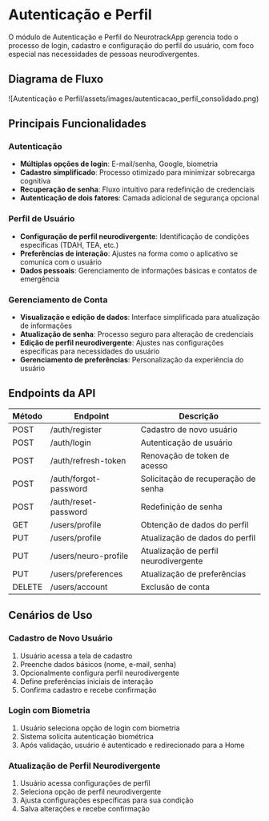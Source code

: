 # Autenticação e Perfil

O módulo de Autenticação e Perfil do NeurotrackApp gerencia todo o processo de login, cadastro e configuração do perfil do usuário, com foco especial nas necessidades de pessoas neurodivergentes.

## Diagrama de Fluxo

![Autenticação e Perfil/assets/images/autenticacao_perfil_consolidado.png)

## Principais Funcionalidades

### Autenticação
- **Múltiplas opções de login**: E-mail/senha, Google, biometria
- **Cadastro simplificado**: Processo otimizado para minimizar sobrecarga cognitiva
- **Recuperação de senha**: Fluxo intuitivo para redefinição de credenciais
- **Autenticação de dois fatores**: Camada adicional de segurança opcional

### Perfil de Usuário
- **Configuração de perfil neurodivergente**: Identificação de condições específicas (TDAH, TEA, etc.)
- **Preferências de interação**: Ajustes na forma como o aplicativo se comunica com o usuário
- **Dados pessoais**: Gerenciamento de informações básicas e contatos de emergência

### Gerenciamento de Conta
- **Visualização e edição de dados**: Interface simplificada para atualização de informações
- **Atualização de senha**: Processo seguro para alteração de credenciais
- **Edição de perfil neurodivergente**: Ajustes nas configurações específicas para necessidades do usuário
- **Gerenciamento de preferências**: Personalização da experiência do usuário

## Endpoints da API

| Método | Endpoint | Descrição |
|--------|----------|-----------|
| POST | /auth/register | Cadastro de novo usuário |
| POST | /auth/login | Autenticação de usuário |
| POST | /auth/refresh-token | Renovação de token de acesso |
| POST | /auth/forgot-password | Solicitação de recuperação de senha |
| POST | /auth/reset-password | Redefinição de senha |
| GET | /users/profile | Obtenção de dados do perfil |
| PUT | /users/profile | Atualização de dados do perfil |
| PUT | /users/neuro-profile | Atualização de perfil neurodivergente |
| PUT | /users/preferences | Atualização de preferências |
| DELETE | /users/account | Exclusão de conta |

## Cenários de Uso

### Cadastro de Novo Usuário
1. Usuário acessa a tela de cadastro
2. Preenche dados básicos (nome, e-mail, senha)
3. Opcionalmente configura perfil neurodivergente
4. Define preferências iniciais de interação
5. Confirma cadastro e recebe confirmação

### Login com Biometria
1. Usuário seleciona opção de login com biometria
2. Sistema solicita autenticação biométrica
3. Após validação, usuário é autenticado e redirecionado para a Home

### Atualização de Perfil Neurodivergente
1. Usuário acessa configurações de perfil
2. Seleciona opção de perfil neurodivergente
3. Ajusta configurações específicas para sua condição
4. Salva alterações e recebe confirmação
